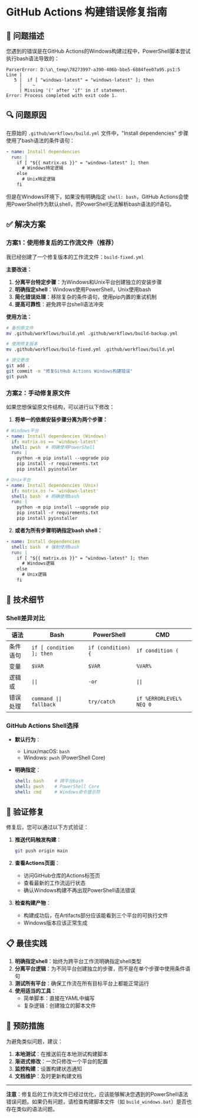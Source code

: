 # GitHub Actions 构建错误修复指南

## 🚨 问题描述

您遇到的错误是在GitHub Actions的Windows构建过程中，PowerShell脚本尝试执行bash语法导致的：

```
ParserError: D:\a\_temp\78273997-a390-406b-bbe5-6884fee07a95.ps1:5
Line |
   5 |  if [ "windows-latest" = "windows-latest" ]; then
     |    ~
     | Missing '(' after 'if' in if statement.
Error: Process completed with exit code 1.
```

## 🔍 问题原因

在原始的 `.github/workflows/build.yml` 文件中，"Install dependencies" 步骤使用了bash语法的条件语句：

```yaml
- name: Install dependencies
  run: |
    if [ "${{ matrix.os }}" = "windows-latest" ]; then
      # Windows特定逻辑
    else
      # Unix特定逻辑
    fi
```

但是在Windows环境下，如果没有明确指定 `shell: bash`，GitHub Actions会使用PowerShell作为默认shell，而PowerShell无法解析bash语法的if语句。

## ✅ 解决方案

### 方案1：使用修复后的工作流文件（推荐）

我已经创建了一个修复版本的工作流文件：`build-fixed.yml`

**主要改进：**
1. **分离平台特定步骤**：为Windows和Unix平台创建独立的安装步骤
2. **明确指定shell**：Windows使用PowerShell，Unix使用bash
3. **简化错误处理**：移除复杂的条件语句，使用pip内置的重试机制
4. **提高可靠性**：避免跨平台shell语法冲突

**使用方法：**
```bash
# 备份原文件
mv .github/workflows/build.yml .github/workflows/build-backup.yml

# 使用修复版本
mv .github/workflows/build-fixed.yml .github/workflows/build.yml

# 提交更改
git add .
git commit -m "修复GitHub Actions Windows构建错误"
git push
```

### 方案2：手动修复原文件

如果您想保留原文件结构，可以进行以下修改：

1. **将单一的依赖安装步骤分离为两个步骤：**

```yaml
# Windows平台
- name: Install dependencies (Windows)
  if: matrix.os == 'windows-latest'
  shell: pwsh  # 明确使用PowerShell
  run: |
    python -m pip install --upgrade pip
    pip install -r requirements.txt
    pip install pyinstaller

# Unix平台
- name: Install dependencies (Unix)
  if: matrix.os != 'windows-latest'
  shell: bash  # 明确使用bash
  run: |
    python -m pip install --upgrade pip
    pip install -r requirements.txt
    pip install pyinstaller
```

2. **或者为所有步骤明确指定bash shell：**

```yaml
- name: Install dependencies
  shell: bash  # 强制使用bash
  run: |
    if [ "${{ matrix.os }}" = "windows-latest" ]; then
      # Windows逻辑
    else
      # Unix逻辑
    fi
```

## 🔧 技术细节

### Shell差异对比

| 语法 | Bash | PowerShell | CMD |
|------|------|------------|-----|
| 条件语句 | `if [ condition ]; then` | `if (condition) {` | `if condition (` |
| 变量 | `$VAR` | `$VAR` | `%VAR%` |
| 逻辑或 | `\|\|` | `-or` | `\|\|` |
| 错误处理 | `command \|\| fallback` | `try/catch` | `if %ERRORLEVEL% NEQ 0` |

### GitHub Actions Shell选择

- **默认行为**：
  - Linux/macOS: `bash`
  - Windows: `pwsh` (PowerShell Core)

- **明确指定**：
  ```yaml
  shell: bash    # 跨平台bash
  shell: pwsh    # PowerShell Core
  shell: cmd     # Windows命令提示符
  ```

## 🚀 验证修复

修复后，您可以通过以下方式验证：

1. **推送代码触发构建**：
   ```bash
   git push origin main
   ```

2. **查看Actions页面**：
   - 访问GitHub仓库的Actions标签页
   - 查看最新的工作流运行状态
   - 确认Windows构建不再出现PowerShell语法错误

3. **检查构建产物**：
   - 构建成功后，在Artifacts部分应该能看到三个平台的可执行文件
   - Windows版本应该正常生成

## 📋 最佳实践

1. **明确指定shell**：始终为跨平台工作流明确指定shell类型
2. **分离平台逻辑**：为不同平台创建独立的步骤，而不是在单个步骤中使用条件语句
3. **测试所有平台**：确保工作流在所有目标平台上都能正常运行
4. **使用适当的工具**：
   - 简单脚本：直接在YAML中编写
   - 复杂逻辑：创建独立的脚本文件

## 🔮 预防措施

为避免类似问题，建议：

1. **本地测试**：在推送前在本地测试构建脚本
2. **渐进式修改**：一次只修改一个平台的配置
3. **监控构建**：设置构建状态通知
4. **文档维护**：及时更新构建文档

---

**注意**：修复后的工作流文件已经过优化，应该能够解决您遇到的PowerShell语法错误问题。如果仍有问题，请检查构建脚本文件（如 `build_windows.bat`）是否也存在类似的语法问题。